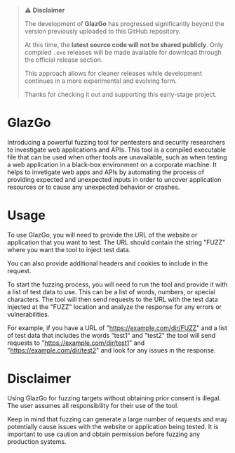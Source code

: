 > ⚠️ **Disclaimer**
>
> The development of **GlazGo** has progressed significantly beyond the version previously uploaded to this GitHub repository.
>
> At this time, the **latest source code will not be shared publicly**. Only compiled `.exe` releases will be made available for download through the official release section.
>
> This approach allows for cleaner releases while development continues in a more experimental and evolving form.
>
> Thanks for checking it out and supporting this early-stage project.


# GlazGo
Introducing a powerful fuzzing tool for pentesters and security researchers to investigate web applications and APIs. This tool is a compiled executable file that can be used when other tools are unavailable, such as when testing a web application in a black-box environment on a corporate machine. It helps to invetigate web apps and APIs by automating the process of providing expected and unexpected inputs in order to uncover application resources or to cause any unexpected behavior or crashes. 

# Usage
To use GlazGo, you will need to provide the URL of the website or application that you want to test.
The URL should contain the string "FUZZ" where you want the tool to inject test data.

You can also provide additional headers and cookies to include in the request.

To start the fuzzing process, you will need to run the tool and provide it with a list of test data to use.
This can be a list of words, numbers, or special characters. The tool will then send requests to the URL with
the test data injected at the "FUZZ" location and analyze the response for any errors or vulnerabilities.

For example, if you have a URL of "https://example.com/dir/FUZZ" and a list of test data that includes the words "test1" and "test2"
the tool will send requests to "https://example.com/dir/test1" and "https://example.com/dir/test2" and look for any issues in the response.

# Disclaimer
Using GlazGo for fuzzing targets without obtaining prior consent is illegal. The user assumes all responsibility for their use of the tool.

Keep in mind that fuzzing can generate a large number of requests and may potentially cause issues with the website or application being tested.
It is important to use caution and obtain permission before fuzzing any production systems.
